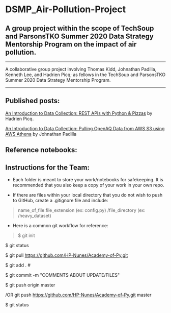 # DSMP_Air-Pollution-Project

## A group project within the scope of TechSoup and ParsonsTKO Summer 2020 Data Strategy Mentorship Program on the impact of air pollution.
***
A collaborative group project involving Thomas Kidd, Johnathan Padilla, Kenneth Lee, and Hadrien Picq; as fellows in the TechSoup and ParsonsTKO Summer 2020 Data Strategy Mentorship Program.
***
## Published posts:
[An Introduction to Data Collection: REST APIs with Python & Pizzas](https://medium.com/@geocuriosity/an-introduction-to-data-collection-rest-apis-with-python-pizzas-7b682cef676c) by Hadrien Picq.

[An Introduction to Data Collection: Pulling OpenAQ Data from AWS S3 using AWS Athena](https://medium.com/@johnathan.d.padilla/an-introduction-to-data-collection-pulling-openaq-data-from-s3-using-aws-athena-26863b97c5cb) by Johnathan Padilla

## Reference notebooks:


## Instructions for the Team:

* Each folder is meant to store your work/notebooks for safekeeping. It is recommended that you also keep a copy of your work in your own repo.

* If there are files within your local directory that you do not wish to push to GitHub, create a .gitignore file and include:
> name_of_file.file_extension (ex: config.py)
> /file_directory (ex: /heavy_dataset)

* Here is a common git workflow for reference:

> $ git init

  $ git status
  
  $ git pull https://github.com/HP-Nunes/Academy-of-Py.git
  
  $ git add . #
  
  $ git commit -m "COMMENTS ABOUT UPDATE/FILES"
  
  $ git push origin master
  
  /OR git push https://github.com/HP-Nunes/Academy-of-Py.git master
  
  $ git status
